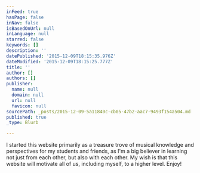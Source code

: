 ```yaml
---
inFeed: true
hasPage: false
inNav: false
isBasedOnUrl: null
inLanguage: null
starred: false
keywords: []
description: ''
datePublished: '2015-12-09T18:15:35.976Z'
dateModified: '2015-12-09T18:15:25.777Z'
title: ''
author: []
authors: []
publisher:
  name: null
  domain: null
  url: null
  favicon: null
sourcePath: _posts/2015-12-09-5a11840c-cb05-47b2-aac7-9493f154a504.md
published: true
_type: Blurb

---
```

I started this website primarily as a treasure trove of musical knowledge and perspectives for my students and friends, as I'm a big believer in learning not just from each other, but also with each other. My wish is that this website will motivate all of us, including myself, to a higher level. Enjoy!
